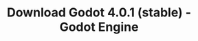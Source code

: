 ---
# Generated by /tools/generators/src/download_archive_generator !!! do not edit by hand !!!
title: 'Download Godot 4.0.1 (stable) - Godot Engine'
type: 'download/archive'
name: '4.0.1'
flavor: 'stable'
release_date: '2023-03-20T03:00:00-00:00'
release_notes: 'article/maintenance-release-godot-4-0-1/'
primaryPlatforms:
  - 'android.apk'
  - 'linux.64'
  - 'macos.universal'
  - 'windows.64'
  - 'web'
  - 'templates'
links:
  android.apk:
    name: 'android.apk'
    title: 'Android'
    caption: 'APK Universal (ARM64 + ARMv7 + x86_64 + x86)'
    tags:
      - 'APK download'
      - 'ARM64/v7'
      - 'x86 (64 & 32 bit)'
    hosts:
      github_builds:
        regular: 'https://github.com/godotengine/godot-builds/releases/download/4.0.1-stable/Godot_v4.0.1-stable_android_editor.apk'
        mono: '#'
      github:
        regular: 'https://github.com/godotengine/godot/releases/download/4.0.1-stable/Godot_v4.0.1-stable_android_editor.apk'
        mono: '#'
  linux.64:
    name: 'linux.64'
    title: 'Linux'
    caption: 'Padrão (x86_64)'
    tags:
      - '64 bit'
    hosts:
      github_builds:
        regular: 'https://github.com/godotengine/godot-builds/releases/download/4.0.1-stable/Godot_v4.0.1-stable_linux.x86_64.zip'
        mono: 'https://github.com/godotengine/godot-builds/releases/download/4.0.1-stable/Godot_v4.0.1-stable_mono_linux_x86_64.zip'
      github:
        regular: 'https://github.com/godotengine/godot/releases/download/4.0.1-stable/Godot_v4.0.1-stable_linux.x86_64.zip'
        mono: 'https://github.com/godotengine/godot/releases/download/4.0.1-stable/Godot_v4.0.1-stable_mono_linux_x86_64.zip'
  macos.universal:
    name: 'macos.universal'
    title: 'macOS'
    caption: 'Universal (x86_64 + Silício da Apple)'
    tags:
      - 'Intel/Apple Silicon'
      - '64 bit'
    hosts:
      github_builds:
        regular: 'https://github.com/godotengine/godot-builds/releases/download/4.0.1-stable/Godot_v4.0.1-stable_macos.universal.zip'
        mono: 'https://github.com/godotengine/godot-builds/releases/download/4.0.1-stable/Godot_v4.0.1-stable_mono_macos.universal.zip'
      github:
        regular: 'https://github.com/godotengine/godot/releases/download/4.0.1-stable/Godot_v4.0.1-stable_macos.universal.zip'
        mono: 'https://github.com/godotengine/godot/releases/download/4.0.1-stable/Godot_v4.0.1-stable_mono_macos.universal.zip'
  windows.64:
    name: 'windows.64'
    title: 'Windows'
    caption: 'Padrão (x86_64)'
    tags:
      - '64 bit'
    hosts:
      github_builds:
        regular: 'https://github.com/godotengine/godot-builds/releases/download/4.0.1-stable/Godot_v4.0.1-stable_win64.exe.zip'
        mono: 'https://github.com/godotengine/godot-builds/releases/download/4.0.1-stable/Godot_v4.0.1-stable_mono_win64.zip'
      github:
        regular: 'https://github.com/godotengine/godot/releases/download/4.0.1-stable/Godot_v4.0.1-stable_win64.exe.zip'
        mono: 'https://github.com/godotengine/godot/releases/download/4.0.1-stable/Godot_v4.0.1-stable_mono_win64.zip'
  web:
    name: 'web'
    title: 'Editor Web'
    caption: ''
    tags:
      - 'Self-hosted'
      - 'Cross-platform'
    hosts:
      github_builds:
        regular: 'https://github.com/godotengine/godot-builds/releases/download/4.0.1-stable/Godot_v4.0.1-stable_web_editor.zip'
        mono: '#'
      github:
        regular: 'https://github.com/godotengine/godot/releases/download/4.0.1-stable/Godot_v4.0.1-stable_web_editor.zip'
        mono: '#'
  linux.arm64:
    name: 'linux.arm64'
    title: 'Linux'
    caption: 'Padrão (ARM64)'
    tags:
      - 'ARM64'
      - '64 bit'
    hosts:
      github_builds:
        regular: 'https://github.com/godotengine/godot-builds/releases/download/4.0.1-stable/Godot_v4.0.1-stable_linux.arm64.zip'
        mono: 'https://github.com/godotengine/godot-builds/releases/download/4.0.1-stable/Godot_v4.0.1-stable_mono_linux_arm64.zip'
      github:
        regular: 'https://github.com/godotengine/godot/releases/download/4.0.1-stable/Godot_v4.0.1-stable_linux.arm64.zip'
        mono: 'https://github.com/godotengine/godot/releases/download/4.0.1-stable/Godot_v4.0.1-stable_mono_linux_arm64.zip'
  linux.32:
    name: 'linux.32'
    title: 'Linux'
    caption: 'Padrão (x86)'
    tags:
      - '32 bit'
    hosts:
      github_builds:
        regular: 'https://github.com/godotengine/godot-builds/releases/download/4.0.1-stable/Godot_v4.0.1-stable_linux.x86_32.zip'
        mono: 'https://github.com/godotengine/godot-builds/releases/download/4.0.1-stable/Godot_v4.0.1-stable_mono_linux_x86_32.zip'
      github:
        regular: 'https://github.com/godotengine/godot/releases/download/4.0.1-stable/Godot_v4.0.1-stable_linux.x86_32.zip'
        mono: 'https://github.com/godotengine/godot/releases/download/4.0.1-stable/Godot_v4.0.1-stable_mono_linux_x86_32.zip'
  linux.arm32:
    name: 'linux.arm32'
    title: 'Linux'
    caption: 'Padrão (ARM32)'
    tags:
      - 'ARM32'
      - '32 bit'
    hosts:
      github_builds:
        regular: 'https://github.com/godotengine/godot-builds/releases/download/4.0.1-stable/Godot_v4.0.1-stable_linux.arm32.zip'
        mono: 'https://github.com/godotengine/godot-builds/releases/download/4.0.1-stable/Godot_v4.0.1-stable_mono_linux_arm32.zip'
      github:
        regular: 'https://github.com/godotengine/godot/releases/download/4.0.1-stable/Godot_v4.0.1-stable_linux.arm32.zip'
        mono: 'https://github.com/godotengine/godot/releases/download/4.0.1-stable/Godot_v4.0.1-stable_mono_linux_arm32.zip'
  windows.32:
    name: 'windows.32'
    title: 'Windows'
    caption: 'Padrão (x86)'
    tags:
      - '32 bit'
    hosts:
      github_builds:
        regular: 'https://github.com/godotengine/godot-builds/releases/download/4.0.1-stable/Godot_v4.0.1-stable_win32.exe.zip'
        mono: 'https://github.com/godotengine/godot-builds/releases/download/4.0.1-stable/Godot_v4.0.1-stable_mono_win32.zip'
      github:
        regular: 'https://github.com/godotengine/godot/releases/download/4.0.1-stable/Godot_v4.0.1-stable_win32.exe.zip'
        mono: 'https://github.com/godotengine/godot/releases/download/4.0.1-stable/Godot_v4.0.1-stable_mono_win32.zip'
  aar_library:
    name: 'aar_library'
    title: 'Biblioteca de AAR'
    caption: ''
    tags:
      - 'Android plugins'
      - 'Java'
      - 'Kotlin'
    hosts:
      github_builds:
        regular: 'https://github.com/godotengine/godot-builds/releases/download/4.0.1-stable/godot-lib.4.0.1.stable.template_release.aar'
        mono: '#'
      github:
        regular: 'https://github.com/godotengine/godot/releases/download/4.0.1-stable/godot-lib.4.0.1.stable.template_release.aar'
        mono: '#'
  templates:
    name: 'templates'
    title: 'Modelos de exportação'
    caption: ''
    tags:
      - 'Utilizado para exportar os seus jogos para todas as plataformas suportadas'
    hosts:
      github_builds:
        regular: 'https://github.com/godotengine/godot-builds/releases/download/4.0.1-stable/Godot_v4.0.1-stable_export_templates.tpz'
        mono: 'https://github.com/godotengine/godot-builds/releases/download/4.0.1-stable/Godot_v4.0.1-stable_mono_export_templates.tpz'
      github:
        regular: 'https://github.com/godotengine/godot/releases/download/4.0.1-stable/Godot_v4.0.1-stable_export_templates.tpz'
        mono: 'https://github.com/godotengine/godot/releases/download/4.0.1-stable/Godot_v4.0.1-stable_mono_export_templates.tpz'
---